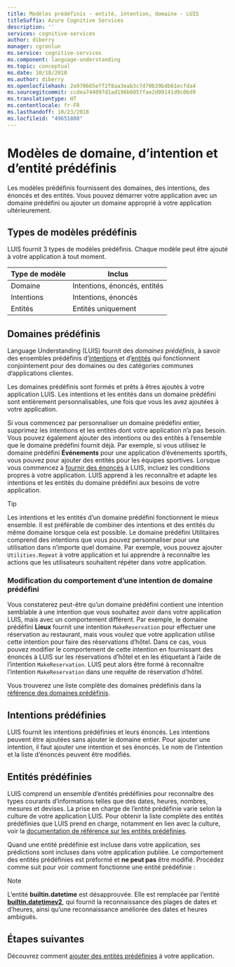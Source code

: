 ```yaml
---
title: Modèles prédéfinis - entité, intention, domaine - LUIS
titleSuffix: Azure Cognitive Services
description: ''
services: cognitive-services
author: diberry
manager: cgronlun
ms.service: cognitive-services
ms.component: language-understanding
ms.topic: conceptual
ms.date: 10/18/2018
ms.author: diberry
ms.openlocfilehash: 2a978665eff2f8aa3eab3c7d70b39bdb61ecfda4
ms.sourcegitcommit: ccdea744097d1ad196b605ffae2d09141d9c0bd9
ms.translationtype: HT
ms.contentlocale: fr-FR
ms.lasthandoff: 10/23/2018
ms.locfileid: "49651808"
---
```

# <a name="prebuilt-domain-intent-and-entity-models"></a>Modèles de domaine, d’intention et d’entité prédéfinis

Les modèles prédéfinis fournissent des domaines, des intentions, des énoncés et des entités. Vous pouvez démarrer votre application avec un domaine prédéfini ou ajouter un domaine approprié à votre application ultérieurement. 

## <a name="types-of-prebuilt-models"></a>Types de modèles prédéfinis

LUIS fournit 3 types de modèles prédéfinis. Chaque modèle peut être ajouté à votre application à tout moment. 

|Type de modèle|Inclus|
|--|--|
|Domaine|Intentions, énoncés, entités|
|Intentions|Intentions, énoncés|
|Entités|Entités uniquement| 

## <a name="prebuilt-domains"></a>Domaines prédéfinis

Language Understanding (LUIS) fournit des *domaines prédéfinis*, à savoir des ensembles prédéfinis d’[intentions](luis-how-to-add-intents.md) et d’[entités](luis-concept-entity-types.md) qui fonctionnent conjointement pour des domaines ou des catégories communes d’applications clientes. 

Les domaines prédéfinis sont formés et prêts à êtres ajoutés à votre application LUIS. Les intentions et les entités dans un domaine prédéfini sont entièrement personnalisables, une fois que vous les avez ajoutées à votre application. 

Si vous commencez par personnaliser un domaine prédéfini entier, supprimez les intentions et les entités dont votre application n’a pas besoin. Vous pouvez également ajouter des intentions ou des entités à l’ensemble que le domaine prédéfini fournit déjà. Par exemple, si vous utilisez le domaine prédéfini **Événements** pour une application d’événements sportifs, vous pouvez pour ajouter des entités pour les équipes sportives. Lorsque vous commencez à [fournir des énoncés](luis-how-to-add-example-utterances.md) à LUIS, incluez les conditions propres à votre application. LUIS apprend à les reconnaître et adapte les intentions et les entités du domaine prédéfini aux besoins de votre application. 

> [!TIP]
> Les intentions et les entités d’un domaine prédéfini fonctionnent le mieux ensemble. Il est préférable de combiner des intentions et des entités du même domaine lorsque cela est possible.
> Le domaine prédéfini Utilitaires comprend des intentions que vous pouvez personnaliser pour une utilisation dans n’importe quel domaine. Par exemple, vous pouvez ajouter `Utilities.Repeat` à votre application et lui apprendre à reconnaître les actions que les utilisateurs souhaitent répéter dans votre application. 

### <a name="changing-the-behavior-of-a-prebuilt-domain-intent"></a>Modification du comportement d’une intention de domaine prédéfini

Vous constaterez peut-être qu’un domaine prédéfini contient une intention semblable à une intention que vous souhaitez avoir dans votre application LUIS, mais avec un comportement différent. Par exemple, le domaine prédéfini **Lieux** fournit une intention `MakeReservation` pour effectuer une réservation au restaurant, mais vous voulez que votre application utilise cette intention pour faire des réservations d’hôtel. Dans ce cas, vous pouvez modifier le comportement de cette intention en fournissant des énoncés à LUIS sur les réservations d’hôtel et en les étiquetant à l’aide de l’intention `MakeReservation`. LUIS peut alors être formé à reconnaître l’intention `MakeReservation` dans une requête de réservation d’hôtel.

Vous trouverez une liste complète des domaines prédéfinis dans la [référence des domaines prédéfinis](./luis-reference-prebuilt-domains.md).

## <a name="prebuilt-intents"></a>Intentions prédéfinies

LUIS fournit les intentions prédéfinies et leurs énoncés. Les intentions peuvent être ajoutées sans ajouter le domaine entier. Pour ajouter une intention, il faut ajouter une intention et ses énoncés. Le nom de l’intention et la liste d’énoncés peuvent être modifiés.  

## <a name="prebuilt-entities"></a>Entités prédéfinies

LUIS comprend un ensemble d’entités prédéfinies pour reconnaître des types courants d’informations telles que des dates, heures, nombres, mesures et devises. La prise en charge de l’entité prédéfinie varie selon la culture de votre application LUIS. Pour obtenir la liste complète des entités prédéfinies que LUIS prend en charge, notamment en lien avec la culture, voir la [documentation de référence sur les entités prédéfinies](./luis-reference-prebuilt-entities.md).

Quand une entité prédéfinie est incluse dans votre application, ses prédictions sont incluses dans votre application publiée. Le comportement des entités prédéfinies est préformé et **ne peut pas** être modifié. Procédez comme suit pour voir comment fonctionne une entité prédéfinie :

> [!NOTE]
> L’entité **builtin.datetime** est désapprouvée. Elle est remplacée par l’entité [**builtin.datetimev2**](luis-reference-prebuilt-datetimev2.md), qui fournit la reconnaissance des plages de dates et d’heures, ainsi qu’une reconnaissance améliorée des dates et heures ambiguës.

## <a name="next-steps"></a>Étapes suivantes

Découvrez comment [ajouter des entités prédéfinies](luis-prebuilt-entities.md) à votre application.